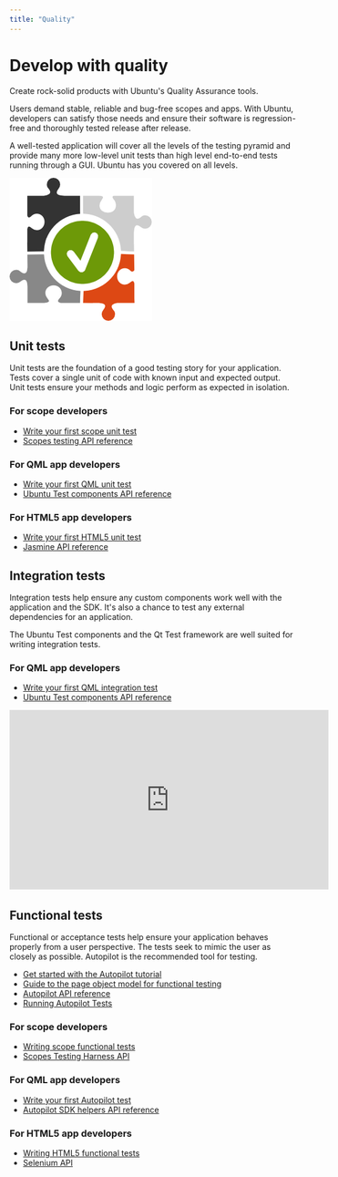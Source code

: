```yaml
---
title: "Quality"
---
```


# Develop with quality

Create rock-solid products with Ubuntu's Quality Assurance tools.

Users demand stable, reliable and bug-free scopes and apps. With Ubuntu,
developers can satisfy those needs and ensure their software is regression-
free and thoroughly tested release after release.

A well-tested application will cover all the levels of the testing pyramid and
provide many more low-level unit tests than high level end-to-end tests
running through a GUI. Ubuntu has you covered on all levels.

![](../../media/testing-integration-c.png)

## Unit tests

Unit tests are the foundation of a good testing story for your application.
Tests cover a single unit of code with known input and expected output. Unit
tests ensure your methods and logic perform as expected in isolation.

### For scope developers

  * [Write your first scope unit test](../scopes/tutorials/scopes-unit-testing.md)
  * [Scopes testing API reference](../scopes/api-cpp-current/cplusplus/unity-scopes.md)

### For QML app developers

  * [Write your first QML unit test](../apps/qml/tutorials-qml-unit-testing.md)
  * [Ubuntu Test components API reference](../apps/api-qml-current/Ubuntu.Test.md)

### For HTML5 app developers

  * [Write your first HTML5 unit test](../apps/html-5/tutorials-html5-unit-testing.md)
  * [Jasmine API reference](http://jasmine.github.io/)



## Integration tests

Integration tests help ensure any custom components work well with the
application and the SDK. It's also a chance to test any external dependencies
for an application.

The Ubuntu Test components and the Qt Test framework are well suited for
writing integration tests.



### For QML app developers

  * [Write your first QML integration test](../apps/qml/tutorials-qml-integration-testing.md)
  * [Ubuntu Test components API reference](../api-qml-current/Ubuntu.Test.md)

<iframe width="560" height="315" src="https://www.youtube-nocookie.com/embed/En1MaDDp9_8?rel=0" frameborder="0" allowfullscreen></iframe>

## Functional tests

Functional or acceptance tests help ensure your application behaves properly
from a user perspective. The tests seek to mimic the user as closely as
possible. Autopilot is the recommended tool for testing.

  * [Get started with the Autopilot tutorial](../api-autopilot-current/tutorial-getting_started.md)
  * [Guide to the page object model for functional testing](guides/acceptance-testing-using-the-page-object-model.md)
  * [Autopilot API reference](../api-autopilot-current/index.md)
  * [Running Autopilot Tests](../guides/running-autopilot-tests.md)

### For scope developers

  * [Writing scope functional tests](http://people.canonical.com/~nskaggs/scopes-harness/tutorial/tutorial.html)
  * [Scopes Testing Harness API](http://people.canonical.com/~nskaggs/scopes-harness/api/api.html)

### For QML app developers

  * [Write your first Autopilot test](../apps/qml/tutorials-writing-qml-acceptance-tests.md)
  * [Autopilot SDK helpers API reference](../api-autopilot-current/ubuntuuitoolkit.md)

### For HTML5 app developers

  * [Writing HTML5 functional tests](../apps/html-5/tutorials-writing-html5-functional-tests.md)
  * [Selenium API](http://selenium-python.readthedocs.org/en/latest/api.html)
